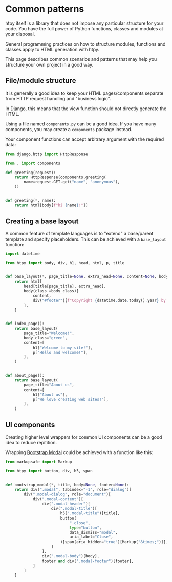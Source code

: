 # Common patterns

htpy itself is a library that does not impose any particular structure for your
code. You have the full power of Python
functions, classes and modules at your disposal.

General programming practices on how to structure modules, functions and classes apply to HTML generation with htpy.

This page describes common scenarios and patterns that may help you structure
your own project in a good way.

## File/module structure

It is generally a good idea to keep your HTML pages/components separate from HTTP request handling and "business logic".

In Django, this means that the view function should not directly generate the
HTML.

Using a file named `components.py` can be a good idea. If you have many
components, you may create a `components` package instead.

Your component functions can accept arbitrary argument with the required data:

```py title="views.py"
from django.http import HttpResponse

from . import components

def greeting(request):
    return HttpResponse(components.greeting(
        name=request.GET.get("name", "anonymous"),
    ))
```

```py title="components.py"

def greeting(*, name):
    return html[body[f"hi {name}!"]]
```

## Creating a base layout

A common feature of template languages is to "extend" a base/parent template and specify placeholders. This can be achieved with a `base_layout` function:

```py title="components.py"
import datetime

from htpy import body, div, h1, head, html, p, title


def base_layout(*, page_title=None, extra_head=None, content=None, body_class=None):
    return html[
        head[title[page_title], extra_head],
        body(class_=body_class)[
            content,
            div("#footer")[f"Copyright {datetime.date.today().year} by Foo Inc."],
        ],
    ]


def index_page():
    return base_layout(
        page_title="Welcome!",
        body_class="green",
        content=[
            h1["Welcome to my site!"],
            p["Hello and welcome!"],
        ],
    )


def about_page():
    return base_layout(
        page_title="About us",
        content=[
            h1["About us"],
            p["We love creating web sites!"],
        ],
    )

```

## UI components

Creating higher level wrappers for common UI components can be a good idea to reduce repitition.

Wrapping [Bootstrap Modal](https://getbootstrap.com/docs/4.0/components/modal/) could be achieved with a function like this:


```py title="Creating wrapper for Bootstrap Modal"
from markupsafe import Markup

from htpy import button, div, h5, span


def bootstrap_modal(*, title, body=None, footer=None):
    return div(".modal", tabindex="-1", role="dialog")[
        div(".modal-dialog", role="document")[
            div(".modal-content")[
                div(".modal-header")[
                    div(".modal-title")[
                        h5(".modal-title")[title],
                        button(
                            ".close",
                            type="button",
                            data_dismiss="modal",
                            aria_label="Close",
                        )[span(aria_hidden="true")[Markup("&times;")]],
                    ]
                ],
                div(".modal-body")[body],
                footer and div(".modal-footer")[footer],
            ]
        ]
    ]
```
